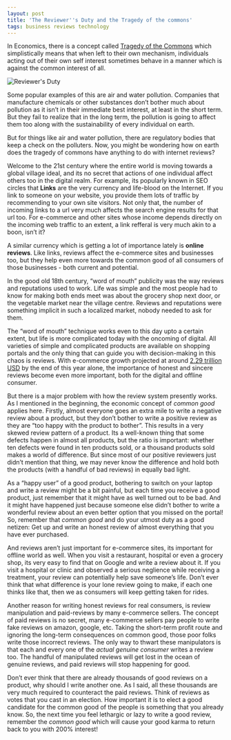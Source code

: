 ```yaml
---
layout: post
title: 'The Reviewer''s Duty and the Tragedy of the commons'
tags: business reviews technology
---
```


In Economics, there is a concept called [Tragedy of the Commons](https://en.wikipedia.org/wiki/Tragedy_of_the_commons) which simplistically means that when left to their own mechanism, individuals acting out of their own self interest sometimes behave in a manner which is against the common interest of all.<!--more-->

![Reviewer's Duty](/uploads/old/stock/finger-769300_small.jpg)

Some popular examples of this are air and water pollution. Companies that manufacture chemicals or other substances don’t bother much about pollution as it isn’t in their immediate best interest, at least in the short term. But they fail to realize that in the long term, the pollution is going to affect them too along with the sustainability of every individual on earth.

But for things like air and water pollution, there are regulatory bodies that keep a check on the polluters. Now, you might be wondering how on earth does the tragedy of commons have anything to do with internet reviews?

Welcome to the 21st century where the entire world is moving towards a global village ideal, and its no secret that actions of one individual affect others too in the digital realm. For example, its popularly known in SEO circles that **Links** are the very currency and life-blood on the Internet. If you link to someone on your website, you provide them lots of traffic by recommending to your own site visitors. Not only that, the number of incoming links to a url very much affects the search engine results for that url too. For e-commerce and other sites whose income depends directly on the incoming web traffic to an extent, a link refferal is very much akin to a boon, isn’t it?

A similar currency which is getting a lot of importance lately is **online reviews**. Like links, reviews affect the e-commerce sites and businesses too, but they help even more towards the common good of all consumers of those businesses - both current and potential.

In the good old 18th century, “word of mouth” publicity was the way reviews and reputations used to work. Life was simple and the most people had to know for making both ends meet was about the grocery shop next door, or the vegetable market near the village centre. Reviews and reputations were something implicit in such a localized market, nobody needed to ask for them.

The “word of mouth” technique works even to this day upto a certain extent, but life is more complicated today with the oncoming of digital. All varieties of simple and complicated products are available on shopping portals and the only thing that can guide you with decision-making in this chaos is reviews. With e-commerce growth projected at around [2.29 trillion USD](https://www.statista.com/statistics/379046/worldwide-retail-e-commerce-sales/) by the end of this year alone, the importance of honest and sincere reviews become even more important, both for the digital and offline consumer.

But there is a major problem with how the review system presently works. As I mentioned in the beginning, the economic concept of *common good* applies here. Firstly, almost everyone goes an extra mile to write a negative review about a product, but they don’t bother to write a positive review as they are “too happy with the product to bother”. This results in a very skewed review pattern of a product. Its a well-known thing that some defects happen in almost all products, but the ratio is important: whether ten defects were found in ten products sold, or a thousand products sold makes a world of difference. But since most of our positive reviewers just didn’t mention that thing, we may never know the difference and hold both the products (with a handful of bad reviews) in equally bad light.

As a “happy user” of a good product, bothering to switch on your laptop and write a review might be a bit painful, but each time you receive a good product, just remember that it might have as well turned out to be bad. And it might have happened just because someone else didn’t bother to write a wonderful review about an even better option that you missed on the portal! So, remember that *common good* and do your utmost duty as a good netizen: Get up and write an honest review of almost everything that you have ever purchased.

And reviews aren’t just important for e-commerce sites, its important for offline world as well. When you visit a restaurant, hospital or even a grocery shop, its very easy to find that on Google and write a review about it. If you visit a hospital or clinic and observed a serious neglience while receiving a treatment, your review can potentially help save someone’s life. Don’t ever think that what difference is your lone review going to make, if each one thinks like that, then we as consumers will keep getting taken for rides.

Another reason for writing honest reviews for real consumers, is review manipulation and paid-reviews by many e-commerce sellers. The concept of paid reviews is no secret, many e-commerce sellers pay people to write fake reviews on amazon, google, etc. Taking the short-term profit route and ignoring the long-term consequences on common good, those poor folks write those incorrect reviews. The only way to thwart these manipulators is that each and every one of the *actual genuine consumer* writes a review too. The handful of manipulated reviews will get lost in the ocean of genuine reviews, and paid reviews will stop happening for good.

Don’t ever think that there are already thousands of good reviews on a product, why should I write another one. As I said, all these thousands are very much required to counteract the paid reviews. Think of reviews as votes that you cast in an election. How important it is to elect a good candidate for the common good of the people is something that you already know. So, the next time you feel lethargic or lazy to write a good review, remember the *common good* which will cause your good karma to return back to you with 200% interest!
